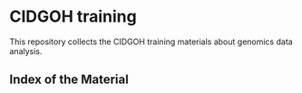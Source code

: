 # CIDGOH training
This repository collects the CIDGOH training materials about genomics data analysis.
## Index of the Material
